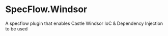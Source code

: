 # SpecFlow.Windsor
A specflow plugin that enables Castle Windsor IoC &amp; Dependency Injection to be used
